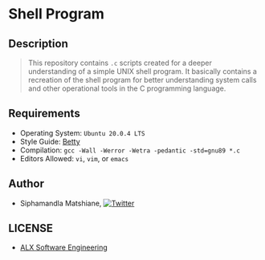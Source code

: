 # Shell Program

## Description
> This repository contains `.c` scripts created for a deeper understanding of a simple UNIX shell program. It basically contains a recreation of the shell program for better understanding system calls and other operational tools in the C programming language.

## Requirements
* Operating System: `Ubuntu 20.0.4 LTS`
* Style Guide: [Betty](https://github.com/alx-tools/Betty/tree/master)
* Compilation: `gcc -Wall -Werror -Wetra -pedantic -std=gnu89 *.c`
* Editors Allowed: `vi`, `vim`, or `emacs`

## Author
* Siphamandla Matshiane, [![Twitter](http://i.imgur.com/wWzX9uB.png)](https://twitter.com/sbumatshiane916)

## LICENSE
* [ALX Software Engineering](https://www.alxafrica.com/software-engineering/)
